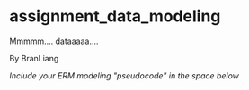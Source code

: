 # assignment_data_modeling
Mmmmm.... dataaaaa....

By BranLiang

*Include your ERM modeling "pseudocode" in the space below*
